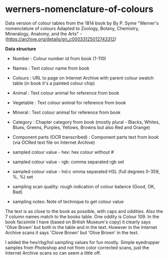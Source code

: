 # werners-nomenclature-of-colours
Data version of colour tables from the 1814 book by By P. Syme "Werner's nomenclature of colours Adapted to Zoology, Botany, Chemistry, Mineralogy, Anatomy, and the Arts" -  (https://archive.org/details/gri_c00033125012743312)

**Data structure**
* Number : Colour number id from book (1-110) 
* Names : Text colour name from book
* Colours	: URL to page on Internet Archive with parent colour swatch table (in book it's a painted colour chip)
* Animal : Text colour animal for reference from book 
* Vegetable : Text colour animal for reference from book 
* Mineral	: Text colour animal for reference from book 
* Category : Chapter category from book (mostly plural - Blacks, Whites, Blues, Greens, Purples, Yellows, Browns but also Red and Orange)

* Component parts (OCR transcribed)	: Component parts text from book (via OCRed text file on Internet Archive) 
* sampled colour value - hex: hex colour without #
* sampled colour value - rgb: comma separated rgb set
* sampled colour value - hsl:c omma separated HSL (full degrees 0-359, %, %) set
* sampling scan quality: rough indication of colour balance (Good, OK, Bad)
* sampling notes: Note of technique to get colour value

The text is as close to the book as possible, with caps and oddities. Also the 7 column names match to the books table. One oddity is Colour 109. In the book facsimile I have (based on British Museum's copy) it clearly says 'Olive Brown' but both in the table and in the text. However in the Internet Archive scans it says 'Clove Brown' but 'Olive Brown' in the text.

I added the hex/rbg/hsl sampling values for fun mostly. Simple eyedropper samples from Photoshop and not from color corrected scans, just the Internet Archive scans so can seem a little off. 
